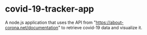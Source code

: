 # covid-19-tracker-app
A node.js application that uses the API from "https://about-corona.net/documentation" to retrieve covid-19 data and visualize it. 
